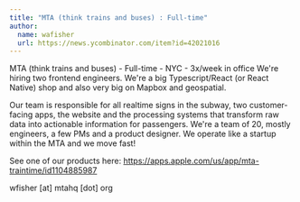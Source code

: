 ```yaml
---
title: "MTA (think trains and buses) : Full-time"
author:
  name: wafisher
  url: https://news.ycombinator.com/item?id=42021016
---
```

MTA (think trains and buses) - Full-time - NYC - 3x&#x2F;week in office
We&#x27;re hiring two frontend engineers. We&#x27;re a big Typescript&#x2F;React (or React Native) shop and also very big on Mapbox and geospatial.

Our team is responsible for all realtime signs in the subway, two customer-facing apps, the website and the processing systems that transform raw data into actionable information for passengers. We&#x27;re a team of 20, mostly engineers, a few PMs and a product designer. We operate like a startup within the MTA and we move fast!

See one of our products here: <a href="https:&#x2F;&#x2F;apps.apple.com&#x2F;us&#x2F;app&#x2F;mta-traintime&#x2F;id1104885987" rel="nofollow">https:&#x2F;&#x2F;apps.apple.com&#x2F;us&#x2F;app&#x2F;mta-traintime&#x2F;id1104885987</a>

wfisher [at] mtahq [dot] org
<JobApplication />
